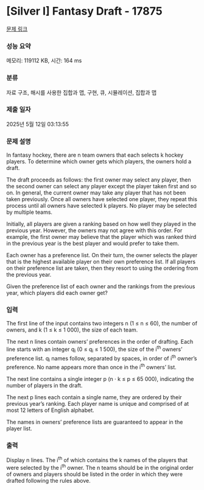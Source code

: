 # [Silver I] Fantasy Draft - 17875 

[문제 링크](https://www.acmicpc.net/problem/17875) 

### 성능 요약

메모리: 119112 KB, 시간: 164 ms

### 분류

자료 구조, 해시를 사용한 집합과 맵, 구현, 큐, 시뮬레이션, 집합과 맵

### 제출 일자

2025년 5월 12일 03:13:55

### 문제 설명

<p>In fantasy hockey, there are n team owners that each selects k hockey players. To determine which owner gets which players, the owners hold a draft.</p>

<p>The draft proceeds as follows: the first owner may select any player, then the second owner can select any player except the player taken first and so on. In general, the current owner may take any player that has not been taken previously. Once all owners have selected one player, they repeat this process until all owners have selected k players. No player may be selected by multiple teams.</p>

<p>Initially, all players are given a ranking based on how well they played in the previous year. However, the owners may not agree with this order. For example, the first owner may believe that the player which was ranked third in the previous year is the best player and would prefer to take them.</p>

<p>Each owner has a preference list. On their turn, the owner selects the player that is the highest available player on their own preference list. If all players on their preference list are taken, then they resort to using the ordering from the previous year.</p>

<p>Given the preference list of each owner and the rankings from the previous year, which players did each owner get?</p>

### 입력 

 <p>The first line of the input contains two integers n (1 ≤ n ≤ 60), the number of owners, and k (1 ≤ k ≤ 1 000), the size of each team.</p>

<p>The next n lines contain owners’ preferences in the order of drafting. Each line starts with an integer q<sub>i</sub> (0 ≤ q<sub>i</sub> ≤ 1 500), the size of the i<sup>th</sup> owners’ preference list. q<sub>i</sub> names follow, separated by spaces, in order of i<sup>th</sup> owner’s preference. No name appears more than once in the i<sup>th</sup> owners’ list.</p>

<p>The next line contains a single integer p (n · k ≤ p ≤ 65 000), indicating the number of players in the draft.</p>

<p>The next p lines each contain a single name, they are ordered by their previous year’s ranking. Each player name is unique and comprised of at most 12 letters of English alphabet.</p>

<p>The names in owners’ preference lists are guaranteed to appear in the player list.</p>

### 출력 

 <p>Display n lines. The i<sup>th</sup> of which contains the k names of the players that were selected by the i<sup>th</sup> owner. The n teams should be in the original order of owners and players should be listed in the order in which they were drafted following the rules above.</p>

